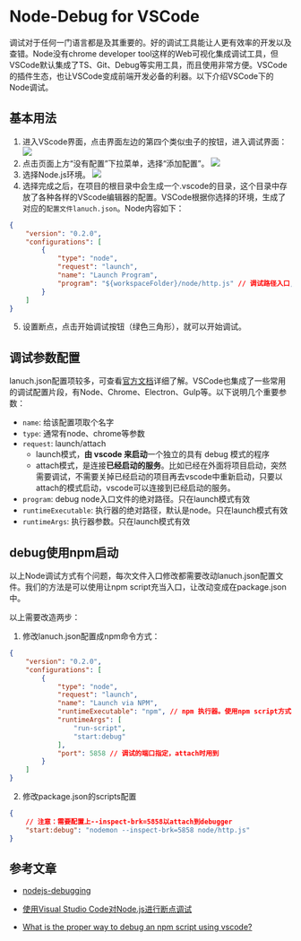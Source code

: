 # Node-Debug for VSCode

调试对于任何一门语言都是及其重要的。好的调试工具能让人更有效率的开发以及查错。Node没有chrome developer tool这样的Web可视化集成调试工具，但VSCode默认集成了TS、Git、Debug等实用工具，而且使用非常方便。VSCode的插件生态，也让VSCode变成前端开发必备的利器。以下介绍VSCode下的Node调试。

## 基本用法

1. 进入VScode界面，点击界面左边的第四个类似虫子的按钮，进入调试界面：
![](https://segmentfault.com/img/bVMhsN?w=640&h=342)
2. 点击页面上方“没有配置”下拉菜单，选择“添加配置”。
![](https://segmentfault.com/img/bVMhsO?w=640&h=571)
3. 选择Node.js环境。
![](https://segmentfault.com/img/bVMhsP?w=640&h=107)
4. 选择完成之后，在项目的根目录中会生成一个.vscode的目录，这个目录中存放了各种各样的VScode编辑器的配置。VSCode根据你选择的环境，生成了对应的`配置文件lanuch.json`。Node内容如下：
``` json
{
    "version": "0.2.0",
    "configurations": [
        {
            "type": "node",
            "request": "launch",
            "name": "Launch Program",
            "program": "${workspaceFolder}/node/http.js" // 调试路径入口,需要根据自己项目进行配置
        }
    ]
}
```
5. 设置断点，点击开始调试按钮（绿色三角形），就可以开始调试。

## 调试参数配置
lanuch.json配置项较多，可查看[官方文档](https://code.visualstudio.com/docs/nodejs/nodejs-debugging)详细了解。VSCode也集成了一些常用的调试配置片段，有Node、Chrome、Electron、Gulp等。以下说明几个重要参数：
* `name`: 给该配置项取个名字
* `type`: 通常有node、chrome等参数
* `request`: launch/attach
    * launch模式，**由 vscode 来启动**一个独立的具有 debug 模式的程序
    * attach模式，是连接**已经启动的服务**。比如已经在外面将项目启动，突然需要调试，不需要关掉已经启动的项目再去vscode中重新启动，只要以attach的模式启动，vscode可以连接到已经启动的服务。
* `program`: debug node入口文件的绝对路径。只在launch模式有效
* `runtimeExecutable`: 执行器的绝对路径，默认是node。只在launch模式有效
* `runtimeArgs`: 执行器参数。只在launch模式有效

## debug使用npm启动

以上Node调试方式有个问题，每次文件入口修改都需要改动lanuch.json配置文件。我们的方法是可以使用让npm script充当入口，让改动变成在package.json中。

以上需要改造两步：
1. 修改lanuch.json配置成npm命令方式：
``` json
{
    "version": "0.2.0",
    "configurations": [
        {
            "type": "node",
            "request": "launch",
            "name": "Launch via NPM",
            "runtimeExecutable": "npm", // npm 执行器。使用npm script方式作为入口
            "runtimeArgs": [
                "run-script",
                "start:debug"
            ],
            "port": 5858 // 调试的端口指定，attach时用到
        }
    ]
}
```
2. 修改package.json的scripts配置
``` json
{
    // 注意：需要配置上--inspect-brk=5858以attach到debugger
    "start:debug": "nodemon --inspect-brk=5858 node/http.js"
}
```

## 参考文章

* [nodejs-debugging](https://code.visualstudio.com/docs/nodejs/nodejs-debugging)

* [使用Visual Studio Code对Node.js进行断点调试](https://segmentfault.com/a/1190000009084576)

* [What is the proper way to debug an npm script using vscode?
](https://stackoverflow.com/questions/43210203/what-is-the-proper-way-to-debug-an-npm-script-using-vscode)